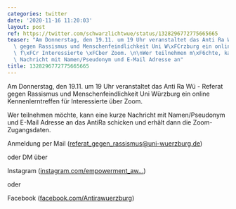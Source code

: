 ```yaml
---
categories: twitter
date: '2020-11-16 11:20:03'
layout: post
ref: https://twitter.com/schwarzlichtwue/status/1328296772775665665
teaser: "Am Donnerstag, den 19.11. um 19 Uhr veranstaltet das Anti Ra W\xFC - Referat\
  \ gegen Rassismus und Menschenfeindlichkeit Uni W\xFCrzburg ein online Kennenlerntreffen\
  \ f\xFCr Interessierte \xFCber Zoom. \n\nWer teilnehmen m\xF6chte, kann eine kurze\
  \ Nachricht mit Namen/Pseudonym und E-Mail Adresse an"
title: 1328296772775665665
---
```

Am Donnerstag, den 19.11. um 19 Uhr veranstaltet das Anti Ra Wü - Referat gegen Rassismus und Menschenfeindlichkeit Uni Würzburg ein online Kennenlerntreffen für Interessierte über Zoom. 

Wer teilnehmen möchte, kann eine kurze Nachricht mit Namen/Pseudonym und E-Mail Adresse an das AntiRa schicken und erhält dann die Zoom-Zugangsdaten.



Anmeldung per Mail (referat_gegen_rassismus@uni-wuerzburg.de) 

oder DM über 

Instagram ([instagram.com/empowerment_aw…](https://www.instagram.com/empowerment_awareness_change/?hl=de))

oder

Facebook ([facebook.com/Antirawuerzburg](https://www.facebook.com/Antirawuerzburg))